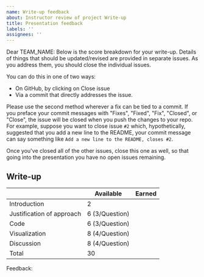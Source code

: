 ```yaml
---
name: Write-up feedback
about: Instructor review of project Write-up 
title: Presentation feedback
labels: ''
assignees: ''
---
```


Dear TEAM_NAME: Below is the score breakdown for your write-up. Details of things that should be updated/revised are provided in separate issues. As you address them, you should close the individual issues.

You can do this in one of two ways:

- On GitHub, by clicking on Close issue
- Via a commit that directly addresses the issue.

Please use the second method wherever a fix can be tied to a commit. If you preface your commit messages with "Fixes", "Fixed", "Fix", "Closed", or "Close", the issue will be closed when you push the changes to your repo. For example, suppose you want to close issue `#2` which, hypothetically, suggested that you add a new line to the README, your commit message can say something like `Add a new line to the README, closes #2`.

Once you've closed all of the other issues, close this one as well, so that going into the presentation you have no open issues remaining.

## Write-up

|          | Available | Earned |
|----------|-----------|--------|
| Introduction     | 2         |        |
| Justification of approach | 6 (3/Question)         |        |
| Code | 6 (3/Question)         |        |
| Visualization | 8 (4/Question)         |        |
| Discussion | 8 (4/Question) | |
| Total    | 30        |        |

Feedback: 
